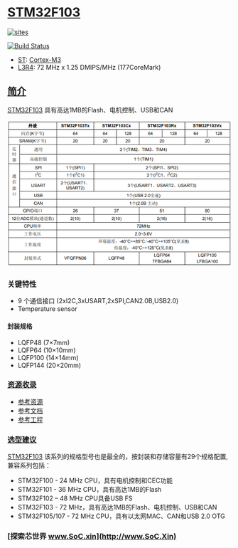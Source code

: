 ﻿# [STM32F103](https://github.com/SoCXin/STM32F103)

[![sites](http://182.61.61.133/link/resources/SoC.png)](http://SoC.Xin)

[![Build Status](https://github.com/SoCXin/STM32F103/workflows/src/badge.svg)](https://github.com/SoCXin/STM32F103/actions/workflows/src.yml)

* [ST](https://www.st.com/zh/): [Cortex-M3](https://github.com/SoCXin/Cortex)
* [L3R4](https://github.com/SoCXin/Level): 72 MHz x 1.25 DMIPS/MHz (177CoreMark)

## [简介](https://github.com/SoCXin/STM32F103/wiki)

[STM32F103](https://github.com/SoCXin/STM32F103) 具有高达1MB的Flash、电机控制、USB和CAN

[![sites](docs/STM32F103.png)](https://www.st.com/zh/microcontrollers-microprocessors/stm32f103cb.html)

### 关键特性

* 9 个通信接口 (2xI2C,3xUSART,2xSPI,CAN2.0B,USB2.0)
* Temperature sensor

#### 封装规格

* LQFP48 (7×7mm)
* LQFP64 (10×10mm)
* LQFP100 (14×14mm)
* LQFP144 (20×20mm)

### [资源收录](https://github.com/SoCXin)

* [参考资源](src/)
* [参考文档](docs/)
* [参考工程](project/)

### [选型建议](https://github.com/SoCXin)

[STM32F103](https://github.com/SoCXin/STM32F103) 该系列的规格型号也是最全的，按封装和存储容量有29个规格配置,兼容系列包括：

* STM32F100 - 24 MHz CPU，具有电机控制和CEC功能
* STM32F101 - 36 MHz CPU，具有高达1MB的Flash
* STM32F102 – 48 MHz CPU具备USB FS
* STM32F103 - 72 MHz，具有高达1MB的Flash、电机控制、USB和CAN
* STM32F105/107 - 72 MHz CPU，具有以太网MAC、CAN和USB 2.0 OTG


###  [探索芯世界 www.SoC.xin](http://www.SoC.Xin)
